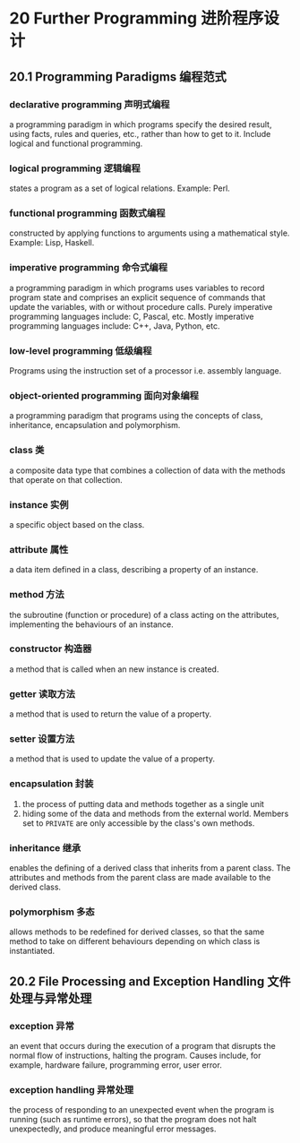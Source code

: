 # 20 Further Programming 进阶程序设计

## 20.1 Programming Paradigms 编程范式

### declarative programming 声明式编程

a programming paradigm in which programs specify the desired result, using
facts, rules and queries, etc., rather than how to get to it.  Include logical
and functional programming.

### logical programming 逻辑编程

states a program as a set of logical relations. Example: Perl.

### functional programming 函数式编程

constructed by applying functions to arguments using a mathematical style.
Example: Lisp, Haskell.

### imperative programming 命令式编程

a programming paradigm in which programs uses variables to record program state
and comprises an explicit sequence of commands that update the variables,
with or without procedure calls.
Purely imperative programming languages include: C, Pascal, etc.
Mostly imperative programming languages include: C++, Java, Python, etc.

### low-level programming 低级编程

Programs using the instruction set of a processor i.e. assembly language.

### object-oriented programming 面向对象编程

a programming paradigm that programs using the concepts of class, inheritance,
encapsulation and polymorphism.

### class 类

a composite data type that combines a collection of data with the methods that
operate on that collection.

### instance 实例

a specific object based on the class.

### attribute 属性

a data item defined in a class, describing a property of an instance.

### method 方法

the subroutine (function or procedure) of a class acting on the attributes,
implementing the behaviours of an instance.

### constructor 构造器

a method that is called when an new instance is created.

### getter 读取方法

a method that is used to return the value of a property.

### setter 设置方法

a method that is used to update the value of a property.

### encapsulation 封装

1. the process of putting data and methods together as a single unit
1. hiding some of the data and methods from the external world. Members set to
`PRIVATE` are only accessible by the class's own methods.

### inheritance 继承

enables the defining of a derived class that inherits from a parent class.
The attributes and methods from the parent class are made available to the
derived class.

### polymorphism 多态

allows methods to be redefined for derived classes, so that the same method to
take on different behaviours depending on which class is instantiated.

## 20.2 File Processing and Exception Handling 文件处理与异常处理

### exception 异常

an event that occurs during the execution of a program that disrupts the normal
flow of instructions, halting the program. Causes include, for example, hardware
failure, programming error, user error.

### exception handling 异常处理

the process of responding to an unexpected event when the program is running
(such as runtime errors), so that the program does not halt unexpectedly, and
produce meaningful error messages.
